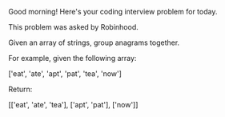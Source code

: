 Good morning! Here's your coding interview problem for today.

This problem was asked by Robinhood.

Given an array of strings, group anagrams together.

For example, given the following array:

['eat', 'ate', 'apt', 'pat', 'tea', 'now']


Return:

[['eat', 'ate', 'tea'],
 ['apt', 'pat'],
 ['now']]



